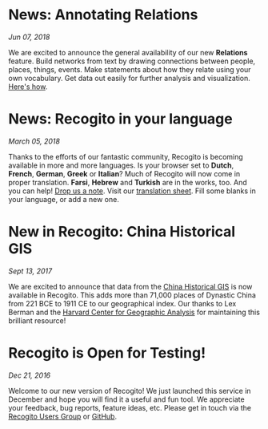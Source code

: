 # News: Annotating Relations
_Jun 07, 2018_

We are excited to announce the general availability of our new __Relations__ feature. Build
networks from text by drawing connections between people, places, things, events. Make statements
about how they relate using your own vocabulary. Get data out easily for further analysis and
visualization. [Here's how](/help/relations).

# News: Recogito in your language
_March 05, 2018_

Thanks to the efforts of our fantastic community, Recogito is becoming available in more
and more languages. Is your browser set to __Dutch__, __French__, __German__, __Greek__ or
__Italian__? Much of Recogito will now come in proper translation. __Farsi__, __Hebrew__ and
__Turkish__ are in the works, too. And you can help!
[Drop us a note](mailto:commons@pelagios.org). Visit our
[translation sheet](https://docs.google.com/spreadsheets/d/1HkpZsVgn_3dQbht9sIXB7hTL4OSrzwxhWlmskVChc7g/edit#gid=0).
Fill some blanks in your language, or add a new one.

# New in Recogito: China Historical GIS
_Sept 13, 2017_

We are excited to announce that data from the
[China Historical GIS](http://maps.cga.harvard.edu/chgis/) is now available in Recogito. This adds
more than 71,000 places of Dynastic China from 221 BCE to 1911 CE to our geographical index. Our
thanks to Lex Berman and the [Harvard Center for Geographic Analysis](http://gis.harvard.edu/) for
maintaining this brilliant resource!

# Recogito is Open for Testing!
_Dec 21, 2016_

Welcome to our new version of Recogito! We just launched this service in December and hope you
will find it a useful and fun tool. We appreciate your feedback, bug reports,	feature ideas, etc.
Please get in touch via the	[Recogito Users Group](http://commons.pelagios.org/groups/recogito-users/)
or [GitHub](https://github.com/pelagios/recogito2).

